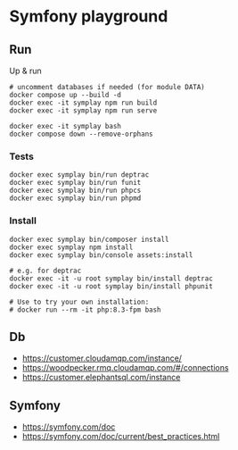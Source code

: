# Symfony playground

## Run

Up & run
```shell
# uncomment databases if needed (for module DATA)
docker compose up --build -d
docker exec -it symplay npm run build
docker exec -it symplay npm run serve

docker exec -it symplay bash
docker compose down --remove-orphans
```


### Tests

```shell
docker exec symplay bin/run deptrac
docker exec symplay bin/run funit
docker exec symplay bin/run phpcs
docker exec symplay bin/run phpmd
```


### Install

```shell
docker exec symplay bin/composer install
docker exec symplay npm install
docker exec symplay bin/console assets:install

# e.g. for deptrac 
docker exec -it -u root symplay bin/install deptrac
docker exec -it -u root symplay bin/install phpunit

# Use to try your own installation:
# docker run --rm -it php:8.3-fpm bash
```


Db
---
- https://customer.cloudamqp.com/instance/
- https://woodpecker.rmq.cloudamqp.com/#/connections  
- https://customer.elephantsql.com/instance


Symfony
-------
- https://symfony.com/doc
- https://symfony.com/doc/current/best_practices.html